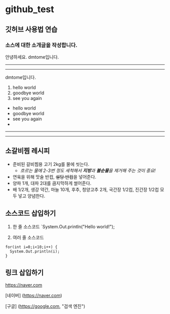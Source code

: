 # github_test
## 깃허브 사용법 연습

### 소스에 대한 소개글을 작성합니다.

안녕하세요.
dmtome입니다.

---
***

dmtome입니다.
1. hello world
2. goodbye world
3. see you again

- hello world
- goodbye world
- see you again
- 
---
***

## 소갈비찜 레시피
  +  준비된 갈비찜용 고기 2kg를 물에 씻는다.
      + *흐르는 물에 2-3번 정도 세척해서 **지방**과 **불순물**을 제거해 주는 것이 중요!*
  +  연육을 위해 맛술 반컵, ~~설탕 반컵~~을 넣어준다.
  +  양파 1개, 대파 2대를 큼지막하게 썰어준다.
  +  배 1/2개, 생강 약간, 마늘 10개, 후추, 청양고추 2개, 국간장 1/2컵, 진간장 1/2컵 모두 넣고 양념한다.


## 소스코드 삽입하기

1. 한 줄 소스코드
`System.Out.println("Hello world!");

2. 여러 줄 소스코드
```JAVA...
for(int i=0;i<10;i++) {
  System.Out.println(i);
}
```

## 링크 삽입하기


<https://naver.com>

[네이버] (https://naver.com)

[구글] (https://google.com, "검색 엔진")
